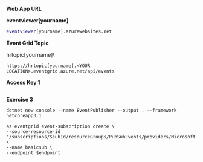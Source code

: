 **Web App URL**

**eventviewer\[yourname]**

```bash
eventviewer[yourname].azurewebsites.net
```



**Event Grid Topic**

hrtopic\[yourname]\

```
https://hrtopic[yourname].<YOUR LOCATION>.eventgrid.azure.net/api/events
```

**Access Key 1**

```

```



**Exercise 3**

```
dotnet new console --name EventPublisher --output . --framework netcoreapp3.1
```

 ```
az eventgrid event-subscription create \
--source-resource-id "/subscriptions/$subId/resourceGroups/PubSubEvents/providers/Microsoft.EventGrid/topics/$myTopicName" \
--name basicsub \
--endpoint $endpoint
 ```

